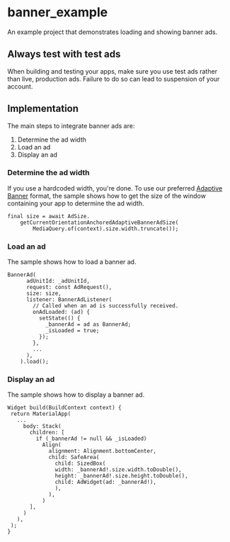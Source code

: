 # banner_example

An example project that demonstrates loading and showing banner ads.

## Always test with test ads

When building and testing your apps, make sure you use test ads rather than
live, production ads. Failure to do so can lead to suspension of your account.

## Implementation

The main steps to integrate banner ads are:

1. Determine the ad width
2. Load an ad
3. Display an ad

### Determine the ad width
If you use a hardcoded width, you're done. To use our preferred [Adaptive Banner](https://developers.google.com/admob/flutter/banner/anchored-adaptive) format, the sample shows how to get the size of the window containing your app to determine the ad width.

```
final size = await AdSize.
    getCurrentOrientationAnchoredAdaptiveBannerAdSize(
        MediaQuery.of(context).size.width.truncate());
```


### Load an ad
The sample shows how to load a banner ad.

```
BannerAd(
      adUnitId: _adUnitId,
      request: const AdRequest(),
      size: size,
      listener: BannerAdListener(
        // Called when an ad is successfully received.
        onAdLoaded: (ad) {
          setState(() {
            _bannerAd = ad as BannerAd;
            _isLoaded = true;
          });
        },
        ...
      ),
    ).load();
 ```

 ### Display an ad
 The sample shows how to display a banner ad.

 ```
Widget build(BuildContext context) {
  return MaterialApp(
    ...
      body: Stack(
        children: [
          if (_bannerAd != null && _isLoaded)
            Align(
              alignment: Alignment.bottomCenter,
              child: SafeArea(
                child: SizedBox(
                width: _bannerAd!.size.width.toDouble(),
                height: _bannerAd!.size.height.toDouble(),
                child: AdWidget(ad: _bannerAd!),
                ),
              ),
            )
        ],
      )
    ),
  );
}
 ```
